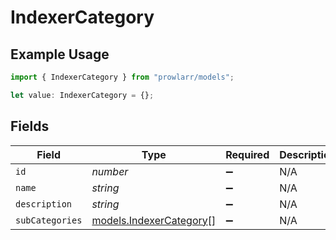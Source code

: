# IndexerCategory

## Example Usage

```typescript
import { IndexerCategory } from "prowlarr/models";

let value: IndexerCategory = {};
```

## Fields

| Field                                                    | Type                                                     | Required                                                 | Description                                              |
| -------------------------------------------------------- | -------------------------------------------------------- | -------------------------------------------------------- | -------------------------------------------------------- |
| `id`                                                     | *number*                                                 | :heavy_minus_sign:                                       | N/A                                                      |
| `name`                                                   | *string*                                                 | :heavy_minus_sign:                                       | N/A                                                      |
| `description`                                            | *string*                                                 | :heavy_minus_sign:                                       | N/A                                                      |
| `subCategories`                                          | [models.IndexerCategory](../models/indexercategory.md)[] | :heavy_minus_sign:                                       | N/A                                                      |